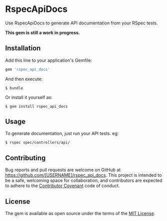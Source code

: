 # RspecApiDocs

Use RspecApiDocs to generate API documentation from your RSpec tests.

**This gem is still a work in progress.**

## Installation

Add this line to your application's Gemfile:

```ruby
gem 'rspec_api_docs'
```

And then execute:

    $ bundle

Or install it yourself as:

    $ gem install rspec_api_docs

## Usage

To generate documentation, just run your API tests. eg:

    $ rspec spec/controllers/api/

## Contributing

Bug reports and pull requests are welcome on GitHub at https://github.com/[USERNAME]/rspec_api_docs. This project is intended to be a safe, welcoming space for collaboration, and contributors are expected to adhere to the [Contributor Covenant](contributor-covenant.org) code of conduct.


## License

The gem is available as open source under the terms of the [MIT License](http://opensource.org/licenses/MIT).

